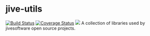jive-utils
==========
[![Build Status](https://travis-ci.org/jivesoftware/jive-utils.svg?branch=master)](https://travis-ci.org/jivesoftware/jive-utils)
[![Coverage Status](https://coveralls.io/repos/jivesoftware/jive-utils/badge.png?branch=master&service=github)](https://coveralls.io/github/jivesoftware/jive-utils?branch=master)
[![][license img]][license]
A collection of libraries used by  jivesoftware open source projects.


[license]:LICENSE
[license img]:https://img.shields.io/badge/License-Apache%202-blue.svg
